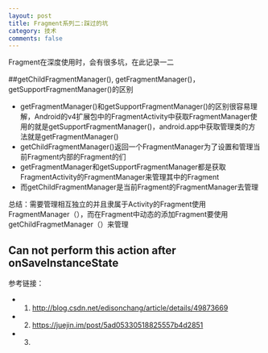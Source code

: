 ```yaml
---
layout: post
title: Fragment系列二:踩过的坑
category: 技术
comments: false
---
```

 
 Fragment在深度使用时，会有很多坑，在此记录一二
 
##getChildFragmentManager(), getFragmentManager()，getSupportFragmentManager()的区别

* getFragmentManager()和getSupportFragmentManager()的区别很容易理解，Android的v4扩展包中的FragmentActivity中获取FragmentManager使用的就是getSupportFragmentManager()，android.app中获取管理类的方法就是getFragmentManager()
* getChildFragmentManager()返回一个FragmentManager为了设置和管理当前Fragment内部的Fragment的们
* getFragmentManager和getSupportFragmentManager都是获取FragmentActivity的FragmentManager来管理其中的Fragment
* 而getChildFragmentManager是当前Fragment的FragmentManager去管理

总结：需要管理相互独立的并且隶属于Activity的Fragment使用FragmentManager（），而在Fragment中动态的添加Fragment要使用getChildFragmetManager（）来管理

## Can not perform this action after onSaveInstanceState


参考链接：

* 1.  <http://blog.csdn.net/edisonchang/article/details/49873669>
* 2.  <https://juejin.im/post/5ad05330518825557b4d2851>
* 3. 